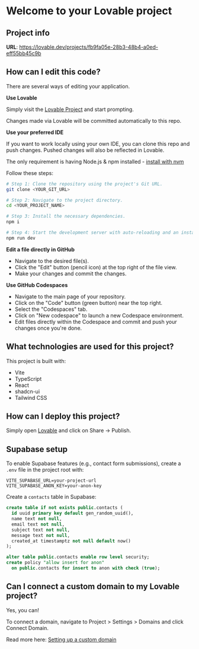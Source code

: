 # Welcome to your Lovable project

## Project info

**URL**: https://lovable.dev/projects/fb9fa05e-28b3-48b4-a0ed-eff55bb45c9b

## How can I edit this code?

There are several ways of editing your application.

**Use Lovable**

Simply visit the [Lovable Project](https://lovable.dev/projects/fb9fa05e-28b3-48b4-a0ed-eff55bb45c9b) and start prompting.

Changes made via Lovable will be committed automatically to this repo.

**Use your preferred IDE**

If you want to work locally using your own IDE, you can clone this repo and push changes. Pushed changes will also be reflected in Lovable.

The only requirement is having Node.js & npm installed - [install with nvm](https://github.com/nvm-sh/nvm#installing-and-updating)

Follow these steps:

```sh
# Step 1: Clone the repository using the project's Git URL.
git clone <YOUR_GIT_URL>

# Step 2: Navigate to the project directory.
cd <YOUR_PROJECT_NAME>

# Step 3: Install the necessary dependencies.
npm i

# Step 4: Start the development server with auto-reloading and an instant preview.
npm run dev
```

**Edit a file directly in GitHub**

- Navigate to the desired file(s).
- Click the "Edit" button (pencil icon) at the top right of the file view.
- Make your changes and commit the changes.

**Use GitHub Codespaces**

- Navigate to the main page of your repository.
- Click on the "Code" button (green button) near the top right.
- Select the "Codespaces" tab.
- Click on "New codespace" to launch a new Codespace environment.
- Edit files directly within the Codespace and commit and push your changes once you're done.

## What technologies are used for this project?

This project is built with:

- Vite
- TypeScript
- React
- shadcn-ui
- Tailwind CSS

## How can I deploy this project?

Simply open [Lovable](https://lovable.dev/projects/fb9fa05e-28b3-48b4-a0ed-eff55bb45c9b) and click on Share -> Publish.

## Supabase setup

To enable Supabase features (e.g., contact form submissions), create a `.env` file in the project root with:

```
VITE_SUPABASE_URL=your-project-url
VITE_SUPABASE_ANON_KEY=your-anon-key
```

Create a `contacts` table in Supabase:

```sql
create table if not exists public.contacts (
  id uuid primary key default gen_random_uuid(),
  name text not null,
  email text not null,
  subject text not null,
  message text not null,
  created_at timestamptz not null default now()
);

alter table public.contacts enable row level security;
create policy "allow insert for anon"
  on public.contacts for insert to anon with check (true);
```

## Can I connect a custom domain to my Lovable project?

Yes, you can!

To connect a domain, navigate to Project > Settings > Domains and click Connect Domain.

Read more here: [Setting up a custom domain](https://docs.lovable.dev/features/custom-domain#custom-domain)
